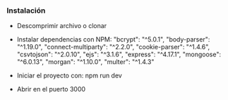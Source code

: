 ### Instalación

* Descomprimir archivo o clonar

* Instalar dependencias con NPM:
    "bcrypt": "^5.0.1",
    "body-parser": "^1.19.0",
    "connect-multiparty": "^2.2.0",
    "cookie-parser": "^1.4.6",
    "csvtojson": "^2.0.10",
    "ejs": "^3.1.6",
    "express": "^4.17.1",
    "mongoose": "^6.0.13",
    "morgan": "^1.10.0",
    "multer": "^1.4.3"

* Iniciar el proyecto con:
    npm run dev

* Abrir en el puerto 3000


  